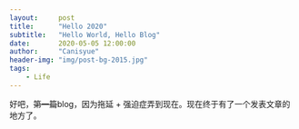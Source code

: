 ```yaml
---
layout:     post
title:      "Hello 2020"
subtitle:   "Hello World, Hello Blog"
date:       2020-05-05 12:00:00
author:     "Canisyue"
header-img: "img/post-bg-2015.jpg"
tags:
    - Life
---
```


好吧，~~第一篇~~blog，因为拖延 + 强迫症弄到现在。现在终于有了一个发表文章的地方了。 